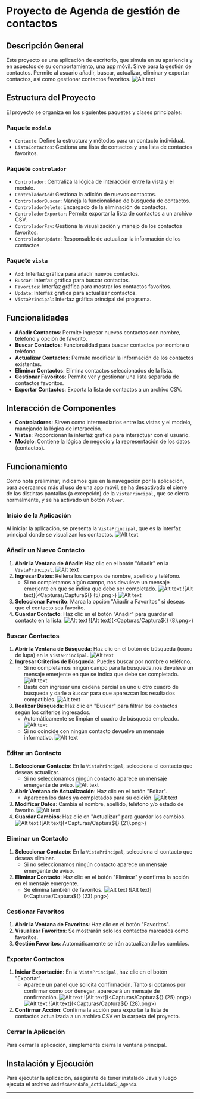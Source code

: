 # Proyecto de Agenda de gestión de contactos

## Descripción General
Este proyecto es una aplicación de escritorio, que simula en su apariencia y en aspectos de su comportamiento, una app móvil. Sirve para la gestión de contactos. Permite al usuario añadir, buscar, actualizar, eliminar y exportar contactos, así como gestionar contactos favoritos.
![Alt text](Capturas/Captura$%7B%7D.png)

## Estructura del Proyecto
El proyecto se organiza en los siguientes paquetes y clases principales:

### Paquete `modelo`
- `Contacto`: Define la estructura y métodos para un contacto individual.
- `ListaContactos`: Gestiona una lista de contactos y una lista de contactos favoritos.

### Paquete `controlador`
- `Controlador`: Centraliza la lógica de interacción entre la vista y el modelo.
- `ControladorAdd`: Gestiona la adición de nuevos contactos.
- `ControladorBuscar`: Maneja la funcionalidad de búsqueda de contactos.
- `ControladorDelete`: Encargado de la eliminación de contactos.
- `ControladorExportar`: Permite exportar la lista de contactos a un archivo CSV.
- `ControladorFav`: Gestiona la visualización y manejo de los contactos favoritos.
- `ControladorUpdate`: Responsable de actualizar la información de los contactos.

### Paquete `vista`
- `Add`: Interfaz gráfica para añadir nuevos contactos.
- `Buscar`: Interfaz gráfica para buscar contactos.
- `Favoritos`: Interfaz gráfica para mostrar los contactos favoritos.
- `Update`: Interfaz gráfica para actualizar contactos.
- `VistaPrincipal`: Interfaz gráfica principal del programa.

## Funcionalidades
- **Añadir Contactos**: Permite ingresar nuevos contactos con nombre, teléfono y opción de favorito.
- **Buscar Contactos**: Funcionalidad para buscar contactos por nombre o teléfono.
- **Actualizar Contactos**: Permite modificar la información de los contactos existentes.
- **Eliminar Contactos**: Elimina contactos seleccionados de la lista.
- **Gestionar Favoritos**: Permite ver y gestionar una lista separada de contactos favoritos.
- **Exportar Contactos**: Exporta la lista de contactos a un archivo CSV.

## Interacción de Componentes
- **Controladores**: Sirven como intermediarios entre las vistas y el modelo, manejando la lógica de interacción.
- **Vistas**: Proporcionan la interfaz gráfica para interactuar con el usuario.
- **Modelo**: Contiene la lógica de negocio y la representación de los datos (contactos).

## Funcionamiento

Como nota preliminar, indicamos que en la navegación por la aplicación, para acercarnos más al uso de una app móvil, se ha desactivado el cierre de las distintas pantallas (a excepción) de la `VistaPrincipal`, que se cierra normalmente, y se ha activado un botón `Volver`.

### Inicio de la Aplicación
Al iniciar la aplicación, se presenta la `VistaPrincipal`, que es la interfaz principal donde se visualizan los contactos.
![Alt text](Capturas/Captura$%7B%7D.png)
### Añadir un Nuevo Contacto
1. **Abrir la Ventana de Añadir**: Haz clic en el botón "Añadir" en la `VistaPrincipal`.
![Alt text](<Capturas/Captura${} (3).png>)
2. **Ingresar Datos**: Rellena los campos de nombre, apellido y teléfono.
   - Si no completamos algún campo, nos devuleve un mensaje emerjente en que se indica que debe ser completado.
![Alt text](<Capturas/Captura${} (4).png>)  
![Alt text](<Capturas/Captura${} (5).png>)
![Alt text](<Capturas/Captura${} (6).png>)
3. **Seleccionar Favorito**: Marca la opción "Añadir a Favoritos" si deseas que el contacto sea favorito.
4. **Guardar Contacto**: Haz clic en el botón "Añadir" para guardar el contacto en la lista.
![Alt text](<Capturas/Captura${} (7).png>)
![Alt text](<Capturas/Captura${} (8).png>)

### Buscar Contactos
1. **Abrir la Ventana de Búsqueda**: Haz clic en el botón de búsqueda (icono de lupa) en la `VistaPrincipal`.
![Alt text](<Capturas/Captura${} (9).png>)
2. **Ingresar Criterios de Búsqueda**: Puedes buscar por nombre o teléfono.
   - Si no completamos ningún campo para la búsqueda,nos devuleve un mensaje emerjente en que se indica que debe ser completado.
![Alt text](<Capturas/Captura${} (0).png>)
   - Basta con ingresar una cadena parcial en uno u otro cuadro de búsqueda y darle a `Buscar` para que aparezcan los resultados compatibles.
![Alt text](<Capturas/Captura${} (10).png>)
3. **Realizar Búsqueda**: Haz clic en "Buscar" para filtrar los contactos según los criterios ingresados.
   - Automáticamente se limpian el cuadro de búsqueda empleado.
![Alt text](<Capturas/Captura${} (11).png>)
   - Si no coincide con ningún contacto devuelve un mensaje informativo.
![Alt text](<Capturas/Captura${} (16).png>)

### Editar un Contacto
1. **Seleccionar Contacto**: En la `VistaPrincipal`, selecciona el contacto que deseas actualizar.
   - Si no seleccionamos ningún contacto aparece un mensaje emergente de aviso.
![Alt text](<Capturas/Captura${} (17).png>)
2. **Abrir Ventana de Actualización**: Haz clic en el botón "Editar".
   - Aparecen los datos ya completados para su edición.
![Alt text](<Capturas/Captura${} (18).png>)
3. **Modificar Datos**: Cambia el nombre, apellido, teléfono y/o estado de favorito.
![Alt text](<Capturas/Captura${} (19).png>)
4. **Guardar Cambios**: Haz clic en "Actualizar" para guardar los cambios.
![Alt text](<Capturas/Captura${} (20).png>)
![Alt text](<Capturas/Captura${} (21).png>)

### Eliminar un Contacto
1. **Seleccionar Contacto**: En la `VistaPrincipal`, selecciona el contacto que deseas eliminar.
   - Si no seleccionamos ningún contacto aparece un mensaje emergente de aviso.
2. **Eliminar Contacto**: Haz clic en el botón "Eliminar" y confirma la acción en el mensaje emergente.
   - Se elimina también de favoritos.
![Alt text](<Capturas/Captura${} (22).png>)
![Alt text](<Capturas/Captura${} (23).png>)

### Gestionar Favoritos
1. **Abrir la Ventana de Favoritos**: Haz clic en el botón "Favoritos".
2. **Visualizar Favoritos**: Se mostrarán solo los contactos marcados como favoritos.
3. **Gestión Favoritos**: Automáticamente se irán actualizando los cambios.

### Exportar Contactos
1. **Iniciar Exportación**: En la `VistaPrincipal`, haz clic en el botón "Exportar".
   - Aparece un panel que solicita confirmación. Tanto si optamos por confirmar como por denegar, aparecerá un mensaje de confirmación.
![Alt text](<Capturas/Captura${} (24).png>)
![Alt text](<Capturas/Captura${} (25).png>)
![Alt text](<Capturas/Captura${} (26).png>)
![Alt text](<Capturas/Captura${} (28).png>)
2. **Confirmar Acción**: Confirma la acción para exportar la lista de contactos actualizada a un archivo CSV en la carpeta del proyecto.

### Cerrar la Aplicación
Para cerrar la aplicación, simplemente cierra la ventana principal.

## Instalación y Ejecución
Para ejecutar la aplicación, asegúrate de tener instalado Java y luego ejecuta el archivo `AndrésAvendaño_Actividad2_Agenda`.

---
